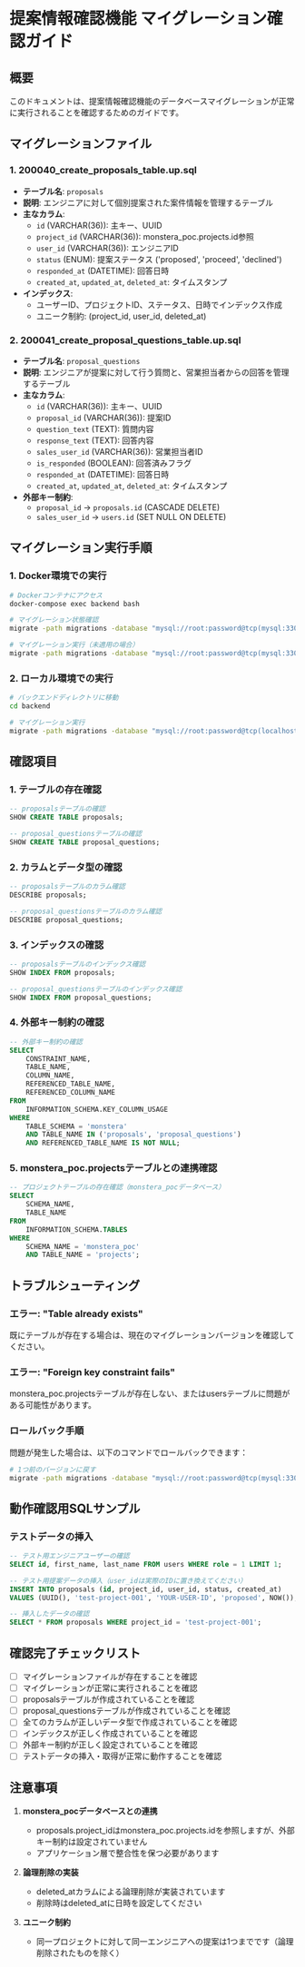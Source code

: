 # 提案情報確認機能 マイグレーション確認ガイド

## 概要
このドキュメントは、提案情報確認機能のデータベースマイグレーションが正常に実行されることを確認するためのガイドです。

## マイグレーションファイル

### 1. 200040_create_proposals_table.up.sql
- **テーブル名**: `proposals`
- **説明**: エンジニアに対して個別提案された案件情報を管理するテーブル
- **主なカラム**:
  - `id` (VARCHAR(36)): 主キー、UUID
  - `project_id` (VARCHAR(36)): monstera_poc.projects.id参照
  - `user_id` (VARCHAR(36)): エンジニアID
  - `status` (ENUM): 提案ステータス ('proposed', 'proceed', 'declined')
  - `responded_at` (DATETIME): 回答日時
  - `created_at`, `updated_at`, `deleted_at`: タイムスタンプ
- **インデックス**:
  - ユーザーID、プロジェクトID、ステータス、日時でインデックス作成
  - ユニーク制約: (project_id, user_id, deleted_at)

### 2. 200041_create_proposal_questions_table.up.sql
- **テーブル名**: `proposal_questions`
- **説明**: エンジニアが提案に対して行う質問と、営業担当者からの回答を管理するテーブル
- **主なカラム**:
  - `id` (VARCHAR(36)): 主キー、UUID
  - `proposal_id` (VARCHAR(36)): 提案ID
  - `question_text` (TEXT): 質問内容
  - `response_text` (TEXT): 回答内容
  - `sales_user_id` (VARCHAR(36)): 営業担当者ID
  - `is_responded` (BOOLEAN): 回答済みフラグ
  - `responded_at` (DATETIME): 回答日時
  - `created_at`, `updated_at`, `deleted_at`: タイムスタンプ
- **外部キー制約**:
  - `proposal_id` → `proposals.id` (CASCADE DELETE)
  - `sales_user_id` → `users.id` (SET NULL ON DELETE)

## マイグレーション実行手順

### 1. Docker環境での実行
```bash
# Dockerコンテナにアクセス
docker-compose exec backend bash

# マイグレーション状態確認
migrate -path migrations -database "mysql://root:password@tcp(mysql:3306)/monstera" version

# マイグレーション実行（未適用の場合）
migrate -path migrations -database "mysql://root:password@tcp(mysql:3306)/monstera" up
```

### 2. ローカル環境での実行
```bash
# バックエンドディレクトリに移動
cd backend

# マイグレーション実行
migrate -path migrations -database "mysql://root:password@tcp(localhost:3306)/monstera" up
```

## 確認項目

### 1. テーブルの存在確認
```sql
-- proposalsテーブルの確認
SHOW CREATE TABLE proposals;

-- proposal_questionsテーブルの確認
SHOW CREATE TABLE proposal_questions;
```

### 2. カラムとデータ型の確認
```sql
-- proposalsテーブルのカラム確認
DESCRIBE proposals;

-- proposal_questionsテーブルのカラム確認
DESCRIBE proposal_questions;
```

### 3. インデックスの確認
```sql
-- proposalsテーブルのインデックス確認
SHOW INDEX FROM proposals;

-- proposal_questionsテーブルのインデックス確認
SHOW INDEX FROM proposal_questions;
```

### 4. 外部キー制約の確認
```sql
-- 外部キー制約の確認
SELECT 
    CONSTRAINT_NAME,
    TABLE_NAME,
    COLUMN_NAME,
    REFERENCED_TABLE_NAME,
    REFERENCED_COLUMN_NAME
FROM 
    INFORMATION_SCHEMA.KEY_COLUMN_USAGE
WHERE 
    TABLE_SCHEMA = 'monstera'
    AND TABLE_NAME IN ('proposals', 'proposal_questions')
    AND REFERENCED_TABLE_NAME IS NOT NULL;
```

### 5. monstera_poc.projectsテーブルとの連携確認
```sql
-- プロジェクトテーブルの存在確認（monstera_pocデータベース）
SELECT 
    SCHEMA_NAME,
    TABLE_NAME 
FROM 
    INFORMATION_SCHEMA.TABLES 
WHERE 
    SCHEMA_NAME = 'monstera_poc' 
    AND TABLE_NAME = 'projects';
```

## トラブルシューティング

### エラー: "Table already exists"
既にテーブルが存在する場合は、現在のマイグレーションバージョンを確認してください。

### エラー: "Foreign key constraint fails"
monstera_poc.projectsテーブルが存在しない、またはusersテーブルに問題がある可能性があります。

### ロールバック手順
問題が発生した場合は、以下のコマンドでロールバックできます：
```bash
# 1つ前のバージョンに戻す
migrate -path migrations -database "mysql://root:password@tcp(mysql:3306)/monstera" down 1
```

## 動作確認用SQLサンプル

### テストデータの挿入
```sql
-- テスト用エンジニアユーザーの確認
SELECT id, first_name, last_name FROM users WHERE role = 1 LIMIT 1;

-- テスト用提案データの挿入（user_idは実際のIDに置き換えてください）
INSERT INTO proposals (id, project_id, user_id, status, created_at) 
VALUES (UUID(), 'test-project-001', 'YOUR-USER-ID', 'proposed', NOW());

-- 挿入したデータの確認
SELECT * FROM proposals WHERE project_id = 'test-project-001';
```

## 確認完了チェックリスト

- [ ] マイグレーションファイルが存在することを確認
- [ ] マイグレーションが正常に実行されることを確認
- [ ] proposalsテーブルが作成されていることを確認
- [ ] proposal_questionsテーブルが作成されていることを確認
- [ ] 全てのカラムが正しいデータ型で作成されていることを確認
- [ ] インデックスが正しく作成されていることを確認
- [ ] 外部キー制約が正しく設定されていることを確認
- [ ] テストデータの挿入・取得が正常に動作することを確認

## 注意事項

1. **monstera_pocデータベースとの連携**
   - proposals.project_idはmonstera_poc.projects.idを参照しますが、外部キー制約は設定されていません
   - アプリケーション層で整合性を保つ必要があります

2. **論理削除の実装**
   - deleted_atカラムによる論理削除が実装されています
   - 削除時はdeleted_atに日時を設定してください

3. **ユニーク制約**
   - 同一プロジェクトに対して同一エンジニアへの提案は1つまでです（論理削除されたものを除く）